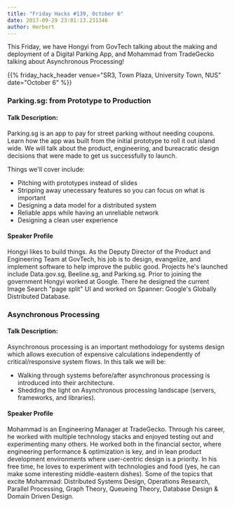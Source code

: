 ```yaml
---
title: "Friday Hacks #139, October 6"
date: 2017-09-29 23:01:13.231346
author: Herbert
---
```


This Friday, we have Hongyi from GovTech talking about the making and deployment of a Digital Parking App, and Mohammad from TradeGecko talking about Asynchronous Processing!

{{% friday_hack_header venue="SR3, Town Plaza, University Town, NUS" date="October 6" %}}

### Parking.sg: from Prototype to Production

#### Talk Description:

Parking.sg is an app to pay for street parking without needing coupons. Learn how the app was built from the initial prototype to roll it out island wide. We will talk about the product, engineering, and bureacratic design decisions that were made to get us successfully to launch.

Things we'll cover include:

- Pitching with prototypes instead of slides
- Stripping away unecessary features so you can focus on what is important
- Designing a data model for a distributed system
- Reliable apps while having an unreliable network
- Designing a clean user experience

#### Speaker Profile

Hongyi likes to build things. As the Deputy Director of the Product and Engineering Team at GovTech, his job is to design, evangelize, and implement software to help improve the public good. Projects he's launched include Data.gov.sg, Beeline.sg, and Parking.sg. Prior to joining the government Hongyi worked at Google. There he designed the current Image Search "page split" UI and worked on Spanner: Google's Globally Distributed Database.

### Asynchronous Processing

#### Talk Description:

Asynchronous processing is an important methodology for systems design which allows execution of expensive calculations independently of critical/responsive system flows. In this talk we will be:

- Walking through systems before/after asynchronous processing is introduced into their architecture.
- Shedding the light on Asynchronous processing landscape (servers, frameworks, and libraries).

#### Speaker Profile

Mohammad is an Engineering Manager at TradeGecko. Through his career, he worked with multiple technology stacks and enjoyed testing out and experimenting many others. He worked both in the financial sector, where engineering performance & optimization is key, and in lean product development environments where user-centric design is a priority. In his free time, he loves to experiment with technologies and food (yes, he can make some interesting middle-eastern dishes). Some of the topics that excite Mohammad: Distributed Systems Design, Operations Research, Parallel Processing, Graph Theory, Queueing Theory, Database Design & Domain Driven Design.

